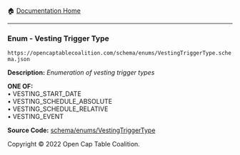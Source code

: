 :house: [Documentation Home](/docs/README.md)

---

### Enum - Vesting Trigger Type

`https://opencaptablecoalition.com/schema/enums/VestingTriggerType.schema.json`

**Description:** _Enumeration of vesting trigger types_

**ONE OF:**</br>&bull; VESTING_START_DATE </br>&bull; VESTING_SCHEDULE_ABSOLUTE </br>&bull; VESTING_SCHEDULE_RELATIVE </br>&bull; VESTING_EVENT

**Source Code:** [schema/enums/VestingTriggerType](../../../schema/enums/VestingTriggerType.schema.json)

Copyright © 2022 Open Cap Table Coalition.
